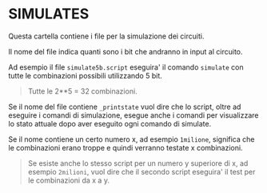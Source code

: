 # SIMULATES

Questa cartella contiene i file per la
simulazione dei circuiti.

Il nome del file indica quanti sono i bit che andranno in input al circuito.

Ad esempio il file ```simulate5b.script``` eseguira' il comando
```simulate``` con tutte le combinazioni possibili utilizzando 5 bit.
> Tutte le 2**5 = 32 combinazioni.

Se il nome del file contiene ```_printstate```
vuol dire che lo script, oltre ad eseguire i comandi di simulazione,
esegue anche i comandi per visualizzare lo stato attuale dopo aver eseguito
ogni comando di simulate.

Se il nome contiene un certo numero x, ad esempio ```1milione```,
significa che le combinazioni erano troppe e quindi verranno
testate x combinazioni.
> Se esiste anche lo stesso script per un numero y superiore di x, ad esempio ```2milioni```,
> vuol dire che il secondo script eseguira' il test per le combinazioni da x a y.